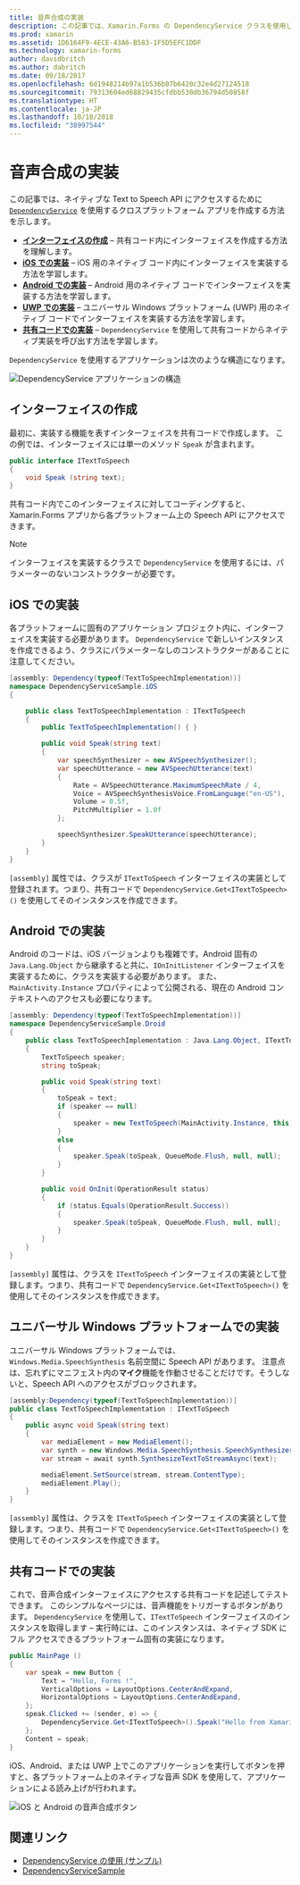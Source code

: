 ```yaml
---
title: 音声合成の実装
description: この記事では、Xamarin.Forms の DependencyService クラスを使用して、各プラットフォームのネイティブな Text to Speech API の呼び出しを行う方法について説明します。
ms.prod: xamarin
ms.assetid: 1D6164F9-4ECE-43A6-B583-1F5D5EFC1DDF
ms.technology: xamarin-forms
author: davidbritch
ms.author: dabritch
ms.date: 09/18/2017
ms.openlocfilehash: 6d1948214b97a1b536b07b6420c32e4d27124518
ms.sourcegitcommit: 79313604ed68829435cfdbb530db36794d50858f
ms.translationtype: HT
ms.contentlocale: ja-JP
ms.lasthandoff: 10/18/2018
ms.locfileid: "38997544"
---
```

# <a name="implementing-text-to-speech"></a>音声合成の実装

この記事では、ネイティブな Text to Speech API にアクセスするために [`DependencyService`](xref:Xamarin.Forms.DependencyService) を使用するクロスプラットフォーム アプリを作成する方法を示します。

- **[インターフェイスの作成](#Creating_the_Interface)** &ndash; 共有コード内にインターフェイスを作成する方法を理解します。
- **[iOS での実装](#iOS_Implementation)** &ndash; iOS 用のネイティブ コード内にインターフェイスを実装する方法を学習します。
- **[Android での実装](#Android_Implementation)** &ndash; Android 用のネイティブ コードでインターフェイスを実装する方法を学習します。
- **[UWP での実装](#WindowsImplementation)** &ndash; ユニバーサル Windows プラットフォーム (UWP) 用のネイティブ コードでインターフェイスを実装する方法を学習します。
- **[共有コードでの実装](#Implementing_in_Shared_Code)** &ndash; `DependencyService` を使用して共有コードからネイティブ実装を呼び出す方法を学習します。

`DependencyService` を使用するアプリケーションは次のような構造になります。

![](text-to-speech-images/tts-diagram.png "DependencyService アプリケーションの構造")

<a name="Creating_the_Interface" />

## <a name="creating-the-interface"></a>インターフェイスの作成

最初に、実装する機能を表すインターフェイスを共有コードで作成します。 この例では、インターフェイスには単一のメソッド `Speak` が含まれます。

```csharp
public interface ITextToSpeech
{
    void Speak (string text);
}
```

共有コード内でこのインターフェイスに対してコーディングすると、Xamarin.Forms アプリから各プラットフォーム上の Speech API にアクセスできます。

> [!NOTE]
> インターフェイスを実装するクラスで `DependencyService` を使用するには、パラメーターのないコンストラクターが必要です。

<a name="iOS_Implementation" />

## <a name="ios-implementation"></a>iOS での実装

各プラットフォームに固有のアプリケーション プロジェクト内に、インターフェイスを実装する必要があります。 `DependencyService` で新しいインスタンスを作成できるよう、クラスにパラメーターなしのコンストラクターがあることに注意してください。

```csharp
[assembly: Dependency(typeof(TextToSpeechImplementation))]
namespace DependencyServiceSample.iOS
{

    public class TextToSpeechImplementation : ITextToSpeech
    {
        public TextToSpeechImplementation() { }

        public void Speak(string text)
        {
            var speechSynthesizer = new AVSpeechSynthesizer();
            var speechUtterance = new AVSpeechUtterance(text)
            {
                Rate = AVSpeechUtterance.MaximumSpeechRate / 4,
                Voice = AVSpeechSynthesisVoice.FromLanguage("en-US"),
                Volume = 0.5f,
                PitchMultiplier = 1.0f
            };

            speechSynthesizer.SpeakUtterance(speechUtterance);
        }
    }
}
```

`[assembly]` 属性では、クラスが `ITextToSpeech` インターフェイスの実装として登録されます。つまり、共有コードで `DependencyService.Get<ITextToSpeech>()` を使用してそのインスタンスを作成できます。

<a name="Android_Implementation" />

## <a name="android-implementation"></a>Android での実装

Android のコードは、iOS バージョンよりも複雑です。Android 固有の `Java.Lang.Object` から継承すると共に、`IOnInitListener` インターフェイスを実装するために、クラスを実装する必要があります。 また、`MainActivity.Instance` プロパティによって公開される、現在の Android コンテキストへのアクセスも必要になります。

```csharp
[assembly: Dependency(typeof(TextToSpeechImplementation))]
namespace DependencyServiceSample.Droid
{
    public class TextToSpeechImplementation : Java.Lang.Object, ITextToSpeech, TextToSpeech.IOnInitListener
    {
        TextToSpeech speaker;
        string toSpeak;

        public void Speak(string text)
        {
            toSpeak = text;
            if (speaker == null)
            {
                speaker = new TextToSpeech(MainActivity.Instance, this);
            }
            else
            {
                speaker.Speak(toSpeak, QueueMode.Flush, null, null);
            }
        }

        public void OnInit(OperationResult status)
        {
            if (status.Equals(OperationResult.Success))
            {
                speaker.Speak(toSpeak, QueueMode.Flush, null, null);
            }
        }
    }
}
```

`[assembly]` 属性は、クラスを `ITextToSpeech` インターフェイスの実装として登録します。つまり、共有コードで `DependencyService.Get<ITextToSpeech>()` を使用してそのインスタンスを作成できます。

<a name="WindowsImplementation" />

## <a name="universal-windows-platform-implementation"></a>ユニバーサル Windows プラットフォームでの実装

ユニバーサル Windows プラットフォームでは、`Windows.Media.SpeechSynthesis` 名前空間に Speech API があります。 注意点は、忘れずにマニフェスト内の**マイク**機能を作動させることだけです。そうしないと、Speech API へのアクセスがブロックされます。

```csharp
[assembly:Dependency(typeof(TextToSpeechImplementation))]
public class TextToSpeechImplementation : ITextToSpeech
{
    public async void Speak(string text)
    {
        var mediaElement = new MediaElement();
        var synth = new Windows.Media.SpeechSynthesis.SpeechSynthesizer();
        var stream = await synth.SynthesizeTextToStreamAsync(text);

        mediaElement.SetSource(stream, stream.ContentType);
        mediaElement.Play();
    }
}
```

`[assembly]` 属性は、クラスを `ITextToSpeech` インターフェイスの実装として登録します。つまり、共有コードで `DependencyService.Get<ITextToSpeech>()` を使用してそのインスタンスを作成できます。

<a name="Implementing_in_Shared_Code" />

## <a name="implementing-in-shared-code"></a>共有コードでの実装

これで、音声合成インターフェイスにアクセスする共有コードを記述してテストできます。 このシンプルなページには、音声機能をトリガーするボタンがあります。 `DependencyService` を使用して、`ITextToSpeech` インターフェイスのインスタンスを取得します &ndash; 実行時には、このインスタンスは、ネイティブ SDK にフル アクセスできるプラットフォーム固有の実装になります。

```csharp
public MainPage ()
{
    var speak = new Button {
        Text = "Hello, Forms !",
        VerticalOptions = LayoutOptions.CenterAndExpand,
        HorizontalOptions = LayoutOptions.CenterAndExpand,
    };
    speak.Clicked += (sender, e) => {
        DependencyService.Get<ITextToSpeech>().Speak("Hello from Xamarin Forms");
    };
    Content = speak;
}
```

iOS、Android、または UWP 上でこのアプリケーションを実行してボタンを押すと、各プラットフォーム上のネイティブな音声 SDK を使用して、アプリケーションによる読み上げが行われます。

 ![iOS と Android の音声合成ボタン](text-to-speech-images/running.png "音声合成のサンプル")


## <a name="related-links"></a>関連リンク

- [DependencyService の使用 (サンプル)](https://developer.xamarin.com/samples/xamarin-forms/UsingDependencyService/)
- [DependencyServiceSample](https://developer.xamarin.com/samples/xamarin-forms/DependencyService/DependencyServiceSample/)

